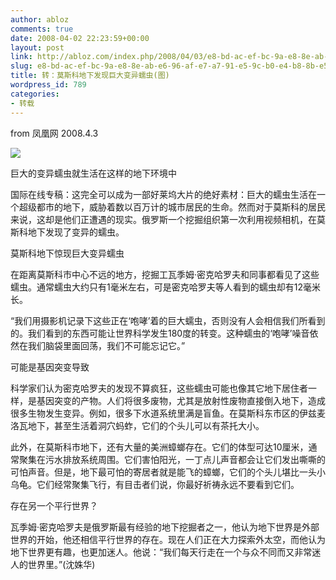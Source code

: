```yaml
---
author: abloz
comments: true
date: 2008-04-02 22:23:59+00:00
layout: post
link: http://abloz.com/index.php/2008/04/03/e8-bd-ac-ef-bc-9a-e8-8e-ab-e6-96-af-e7-a7-91-e5-9c-b0-e4-b8-8b-e5-8f-91-e7-8e-b0-e5-b7-a8-e5-a4-a7-e5-8f-98-e5-bc-82-e8-a0-95-e8-99-ab-e5-9b-be/
slug: e8-bd-ac-ef-bc-9a-e8-8e-ab-e6-96-af-e7-a7-91-e5-9c-b0-e4-b8-8b-e5-8f-91-e7-8e-b0-e5-b7-a8-e5-a4-a7-e5-8f-98-e5-bc-82-e8-a0-95-e8-99-ab-e5-9b-be
title: 转：莫斯科地下发现巨大变异蠕虫(图)
wordpress_id: 789
categories:
- 转载
---
```


from 凤凰网 2008.4.3 

![](http://img.ifeng.com/res/200804/0403_356774.jpg)

巨大的变异蠕虫就生活在这样的地下环境中 

国际在线专稿：这完全可以成为一部好莱坞大片的绝好素材：巨大的蠕虫生活在一个超级都市的地下，威胁着数以百万计的城市居民的生命。然而对于莫斯科的居民来说，这却是他们正遭遇的现实。俄罗斯一个挖掘组织第一次利用视频相机，在莫斯科地下发现了变异的蠕虫。 

莫斯科地下惊现巨大变异蠕虫 

在距离莫斯科市中心不远的地方，挖掘工瓦季姆·密克哈罗夫和同事都看见了这些蠕虫。通常蠕虫大约只有1毫米左右，可是密克哈罗夫等人看到的蠕虫却有12毫米长。 

“我们用摄影机记录下这些正在‘咆哮’着的巨大蠕虫，否则没有人会相信我们所看到的。我们看到的东西可能让世界科学发生180度的转变。这种蠕虫的‘咆哮’噪音依然在我们脑袋里面回荡，我们不可能忘记它。” 

可能是基因突变导致 

科学家们认为密克哈罗夫的发现不算疯狂，这些蠕虫可能也像其它地下居住者一样，是基因突变的产物。人们将很多废物，尤其是放射性废物直接倒入地下，造成很多生物发生变异。例如，很多下水道系统里满是盲鱼。在莫斯科东市区的伊兹麦洛瓦地下，甚至生活着洞穴蚂蚱，它们的个头儿可以有茶托大小。 

此外，在莫斯科市地下，还有大量的美洲蟑螂存在。它们的体型可达10厘米，通常聚集在污水排放系统周围。它们害怕阳光，一丁点儿声音都会让它们发出嘶嘶的可怕声音。但是，地下最可怕的寄居者就是能飞的蟑螂，它们的个头儿堪比一头小乌龟。它们经常聚集飞行，有目击者们说，你最好祈祷永远不要看到它们。 

存在另一个平行世界？ 

瓦季姆·密克哈罗夫是俄罗斯最有经验的地下挖掘者之一，他认为地下世界是外部世界的开始，他还相信平行世界的存在。现在人们正在大力探索外太空，而他认为地下世界更有趣，也更加迷人。他说：“我们每天行走在一个与众不同而又非常迷人的世界里。”(沈姝华)
